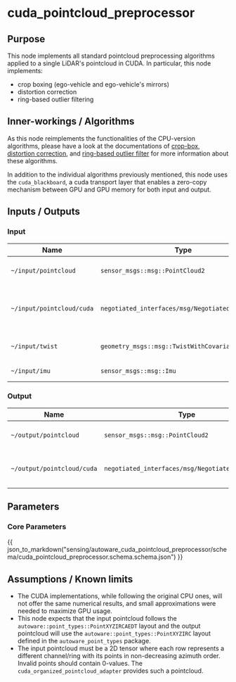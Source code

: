 # cuda_pointcloud_preprocessor

## Purpose

This node implements all standard pointcloud preprocessing algorithms applied to a single LiDAR's pointcloud in CUDA.
In particular, this node implements:

- crop boxing (ego-vehicle and ego-vehicle's mirrors)
- distortion correction
- ring-based outlier filtering

## Inner-workings / Algorithms

As this node reimplements the functionalities of the CPU-version algorithms, please have a look at the documentations of [crop-box](../../autoware_pointcloud_preprocessor/docs/crop-box-filter.md), [distortion correction](../../autoware_pointcloud_preprocessor/docs/distortion-corrector.md), and [ring-based outlier filter](../../autoware_pointcloud_preprocessor/docs/ring-outlier-filter.md) for more information about these algorithms.

In addition to the individual algorithms previously mentioned, this node uses the `cuda_blackboard`, a cuda transport layer that enables a zero-copy mechanism between GPU and GPU memory for both input and output.

## Inputs / Outputs

### Input

| Name                      | Type                                             | Description                               |
| ------------------------- | ------------------------------------------------ | ----------------------------------------- |
| `~/input/pointcloud`      | `sensor_msgs::msg::PointCloud2`                  | Input pointcloud's topic.                 |
| `~/input/pointcloud/cuda` | `negotiated_interfaces/msg/NegotiatedTopicsInfo` | Input pointcloud's type negotiation topic |
| `~/input/twist`           | `geometry_msgs::msg::TwistWithCovarianceStamped` | Topic of the twist information.           |
| `~/input/imu`             | `sensor_msgs::msg::Imu`                          | Topic of the IMU data.                    |

### Output

| Name                       | Type                                             | Description                              |
| -------------------------- | ------------------------------------------------ | ---------------------------------------- |
| `~/output/pointcloud`      | `sensor_msgs::msg::PointCloud2`                  | Processed pointcloud's topic             |
| `~/output/pointcloud/cuda` | `negotiated_interfaces/msg/NegotiatedTopicsInfo` | Processed pointcloud's negotiation topic |

## Parameters

### Core Parameters

{{ json_to_markdown("sensing/autoware_cuda_pointcloud_preprocessor/schema/cuda_pointcloud_preprocessor.schema.schema.json") }}

## Assumptions / Known limits

- The CUDA implementations, while following the original CPU ones, will not offer the same numerical results, and small approximations were needed to maximize GPU usage.
- This node expects that the input pointcloud follows the `autoware::point_types::PointXYZIRCAEDT` layout and the output pointcloud will use the `autoware::point_types::PointXYZIRC` layout defined in the `autoware_point_types` package.
- The input pointcloud must be a 2D tensor where each row represents a different channel/ring with its points in non-decreasing azimuth order. Invalid points should contain 0-values. The `cuda_organized_pointcloud_adapter` provides such a pointcloud.
